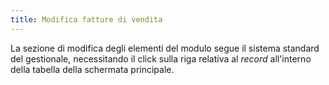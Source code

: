 ```yaml
---
title: Modifica fatture di vendita
---
```


La sezione di modifica degli elementi del modulo segue il sistema standard del gestionale, necessitando il click sulla riga relativa al *record* all'interno della tabella della schermata principale.


